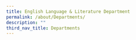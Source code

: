 ```yaml
---
title: English Language & Literature Department
permalink: /about/Departments/
description: ""
third_nav_title: Departments
---
```

